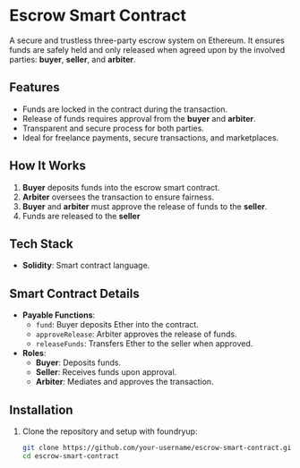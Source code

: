 # Escrow Smart Contract  

A secure and trustless three-party escrow system on Ethereum. It ensures funds are safely held and only released when agreed upon by the involved parties: **buyer**, **seller**, and **arbiter**.

## Features  
- Funds are locked in the contract during the transaction.  
- Release of funds requires approval from the **buyer** and **arbiter**.  
- Transparent and secure process for both parties.  
- Ideal for freelance payments, secure transactions, and marketplaces.  

## How It Works  
1. **Buyer** deposits funds into the escrow smart contract.  
2. **Arbiter** oversees the transaction to ensure fairness.  
3. **Buyer** and **arbiter** must approve the release of funds to the **seller**.  
4. Funds are released to the **seller**

## Tech Stack  
- **Solidity**: Smart contract language.  

## Smart Contract Details  
- **Payable Functions**:  
  - `fund`: Buyer deposits Ether into the contract.  
  - `approveRelease`: Arbiter approves the release of funds.  
  - `releaseFunds`: Transfers Ether to the seller when approved.  
- **Roles**:  
  - **Buyer**: Deposits funds.  
  - **Seller**: Receives funds upon approval.  
  - **Arbiter**: Mediates and approves the transaction.  

## Installation  

1. Clone the repository and setup with foundryup:  
   ```bash
   git clone https://github.com/your-username/escrow-smart-contract.git  
   cd escrow-smart-contract  

